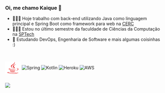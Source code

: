 ### Oi, me chamo Kaique 👋

- 👨🏻‍💻 Hoje trabalho com back-end utilizando Java como linguagem principal e Spring Boot como framework para web na [CERC](https://www.cerc.inf.br/)
- 👨🏻‍🎓 Estou no último semestre da faculdade de Ciências da Computação na [SPTech](https://www.sptech.school/)
- 🌱 Estudando DevOps, Engenharia de Software e mais algumas coisinhas :)

##

<div style="display: inline_block"><br>
  <img align="center" alt="Java" height="40" width="50" src="https://raw.githubusercontent.com/devicons/devicon/master/icons/java/java-plain.svg">
  <img align="center" alt="Spring" height="40" width="50" src="https://cdn.jsdelivr.net/gh/devicons/devicon/icons/spring/spring-original-wordmark.svg">
  <img align="center" alt="Kotlin" height="40" width="50" src="https://cdn.jsdelivr.net/gh/devicons/devicon/icons/kotlin/kotlin-original-wordmark.svg">
  <img align="center" alt="Heroku" height="40" width="50" src="https://cdn.jsdelivr.net/gh/devicons/devicon/icons/heroku/heroku-original.svg">
  <img align="center" alt="AWS" height="40" width="50" src="https://cdn.jsdelivr.net/gh/devicons/devicon/icons/amazonwebservices/amazonwebservices-original-wordmark.svg">
</div>

##

<div>
  <a href="https://www.linkedin.com/in/kaique-lucena-1383401a2/" target="_blank"><img src="https://img.shields.io/badge/-LinkedIn-%230077B5?style=for-the-              badge&logo=linkedin&logoColor=white" target="_blank"></a>
</div>
